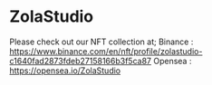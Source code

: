 # ZolaStudio

Please check out our NFT collection at; Binance : https://www.binance.com/en/nft/profile/zolastudio-c1640fad2873fdeb27158166b3f5ca87 
Opensea : https://opensea.io/ZolaStudio
